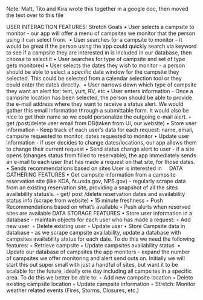 Note: Matt, Tito and Kira wrote this together in a google doc, then moved the text over to this file


USER INTERACTION FEATURES: Stretch Goals
	•	User selects a campsite to monitor - our app will offer a menu of campsites we monitor that the person using it can select from. 
	•	User searches for a campsite to monitor - it would be great if the person using the app could quickly search via keyword to see if a campsite they are interested in is included in our database, then choose to select it
	•	User searches for type of campsite and set of type gets monitored
	•	User selects the dates they wish to monitor - a person should be able to select a specific date window for the campsite they selected. This could be selected from a calendar selection tool or they could enter the dates directly. 
	•	User narrows down which type of campsite they want an alert for: tent, yurt, RV, etc
	•	User enters information - Once a campsite location has been selected, the person should be able to provide the e-mail address where they want to receive a status alert. We would gather this email information through a submittable form. It would also be nice to get their name so we could personalize the outgoing e-mail alert.
	◦	get /post/delete user email from DB(taken from UI, our website)
	•	Store user information - Keep track of each user’s data for each request: name, email, campsite requested to monitor, dates requested to monitor
	•	Update user information - if user decides to change dates/locations, our app allows them to change their current request
	•	Send status change alert to user - if a site opens (changes status from filled to reservable), the app immediately sends an e-mail to each user that has made a request on that site, for those dates. 
	•	Sends recommendations based on sites User is interested in
 
 
DATA GATHERING FEATURES
	•	Get campsite information from a campsite reservation site (like KOA, fs.usda.gov, NPS.gov) - regularly scrape data from an existing reservation site, providing a snapshot of all the sites availability status’s.
	◦	get/ post /delete reservation dates and availability status info (scrape from website)
	▪	15 minute freshness
	◦	Push Recommendations based on what’s available
	◦	Push alerts when reserved sites are available
DATA STORAGE FEATURES
	•	Store user information in a database - maintain objects for each user who has made a request:
	◦	Add new user 
	◦	Delete existing user
	◦	Update user
	•	Store Campsite data in database - as we scrape campsite availability, update a database with campsites availability status for each date. To do this we need the following features:
	◦	Retrieve campsite
	◦	Update campsites availability status 
	•	Update our database of campsites the app monitors - expand the number of campsites we offer monitoring and alert send outs on. Initially we will start this out super small with just a handful of sites, but want it to be scalable for the future, ideally one day including all campsites in a specific area. To do this we better be able to:
	◦	Add new campsite location
	◦	Delete existing campsite location
	◦	Update campsite information
	◦	Stretch: Monitor weather related events (Fires, Storms, Closures, etc.)
